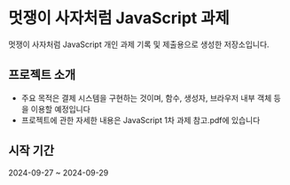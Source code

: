 # 멋쟁이 사자처럼 JavaScript 과제
멋쟁이 사자처럼 JavaScript 개인 과제 기록 및 제출용으로 생성한 저장소입니다.

## 프로젝트 소개
+ 주요 목적은 결제 시스템을 구현하는 것이며, 함수, 생성자, 브라우저 내부 객체 등 을 이용할 예정입니다
+ 프로젝트에 관한 자세한 내용은 JavaScript 1차 과제 참고.pdf에 있습니다

## 시작 기간
2024-09-27 ~ 2024-09-29
